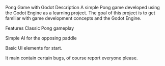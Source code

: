 Pong Game with Godot
Description
A simple Pong game developed using the Godot Engine as a learning project. The goal of this project is to get familiar with game development concepts and the Godot Engine.

Features
Classic Pong gameplay

Simple AI for the opposing paddle

Basic UI elements for start.

It main contain certain bugs, of course report everyone please.
